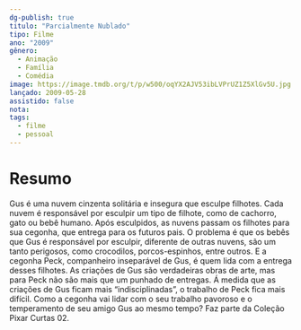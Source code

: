 ```yaml
---
dg-publish: true
titulo: "Parcialmente Nublado"
tipo: Filme
ano: "2009"
gênero:
  - Animação
  - Família
  - Comédia
image: https://image.tmdb.org/t/p/w500/oqYX2AJV53ibLVPrUZ1Z5XlGv5U.jpg
lançado: 2009-05-28
assistido: false
nota: 
tags:
  - filme
  - pessoal
---
```

# Resumo
Gus é uma nuvem cinzenta solitária e insegura que esculpe filhotes. Cada nuvem é responsável por esculpir um tipo de filhote, como de cachorro, gato ou bebê humano. Após esculpidos, as nuvens passam os filhotes para sua cegonha, que entrega para os futuros pais. O problema é que os bebês que Gus é responsável por esculpir, diferente de outras nuvens, são um tanto perigosos, como crocodilos, porcos-espinhos, entre outros. E a cegonha Peck, companheiro inseparável de Gus, é quem lida com a entrega desses filhotes. As criações de Gus são verdadeiras obras de arte, mas para Peck não são mais que um punhado de entregas. Á medida que as criações de Gus ficam mais “indisciplinadas”, o trabalho de Peck fica mais difícil. Como a cegonha vai lidar com o seu trabalho pavoroso e o temperamento de seu amigo Gus ao mesmo tempo? Faz parte da Coleção Pixar Curtas 02.
